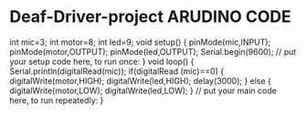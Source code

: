 # Deaf-Driver-project               ARUDINO CODE

int mic=3;
int motor=8;
int led=9;
void setup() {
 pinMode(mic,INPUT);
 pinMode(motor,OUTPUT);
 pinMode(led,OUTPUT);
 Serial.begin(9600);
 // put your setup code here, to run once:
}
void loop() {
 Serial.println(digitalRead(mic));
 if(digitalRead (mic)==0)
 {
 digitalWrite(motor,HIGH);
 digitalWrite(led,HIGH);
 delay(3000);
 }
 else
 {
 digitalWrite(motor,LOW);
 digitalWrite(led,LOW);
 } // put your main code here, to run repeatedly:
}
